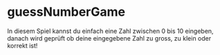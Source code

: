 # guessNumberGame

In diesem Spiel kannst du einfach eine Zahl zwischen 0 bis 10 eingeben, danach wird geprüft ob deine eingegebene Zahl zu gross, zu klein oder korrekt ist!
